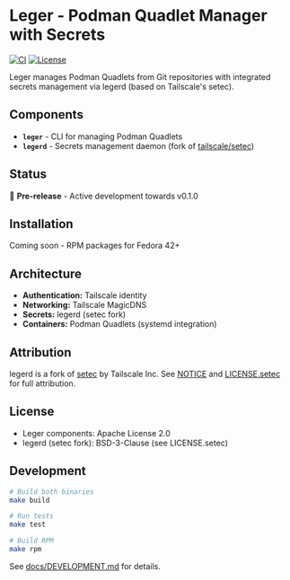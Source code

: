 # Leger - Podman Quadlet Manager with Secrets

[![CI](https://github.com/leger-labs/leger/actions/workflows/ci.yml/badge.svg)](https://github.com/leger-labs/leger/actions/workflows/ci.yml)
[![License](https://img.shields.io/badge/License-Apache%202.0-blue.svg)](LICENSE)

Leger manages Podman Quadlets from Git repositories with integrated secrets management via legerd (based on Tailscale's setec).

## Components

- **`leger`** - CLI for managing Podman Quadlets
- **`legerd`** - Secrets management daemon (fork of [tailscale/setec](https://github.com/tailscale/setec))

## Status

🚧 **Pre-release** - Active development towards v0.1.0

## Installation

Coming soon - RPM packages for Fedora 42+

## Architecture

- **Authentication:** Tailscale identity
- **Networking:** Tailscale MagicDNS
- **Secrets:** legerd (setec fork)
- **Containers:** Podman Quadlets (systemd integration)

## Attribution

legerd is a fork of [setec](https://github.com/tailscale/setec) by Tailscale Inc.
See [NOTICE](NOTICE) and [LICENSE.setec](LICENSE.setec) for full attribution.

## License

- Leger components: Apache License 2.0
- legerd (setec fork): BSD-3-Clause (see LICENSE.setec)

## Development

```bash
# Build both binaries
make build

# Run tests
make test

# Build RPM
make rpm
```

See [docs/DEVELOPMENT.md](docs/DEVELOPMENT.md) for details.
